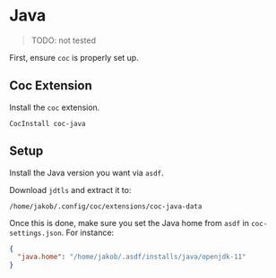 # Java

> TODO: not tested

First, ensure `coc` is properly set up.

## Coc Extension

Install the `coc` extension.

```viml
CocInstall coc-java
```

## Setup

Install the Java version you want via `asdf`.

Download `jdtls` and extract it to:

```
/home/jakob/.config/coc/extensions/coc-java-data
```

Once this is done, make sure you set the Java home from `asdf` in `coc-settings.json`. For instance:

```json
{
  "java.home": "/home/jakob/.asdf/installs/java/openjdk-11"
}
```
